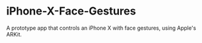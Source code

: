# iPhone-X-Face-Gestures
A prototype app that controls an iPhone X with face gestures, using Apple's ARKit. 
